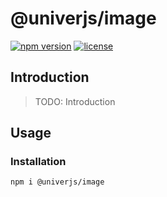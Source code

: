 # @univerjs/image

[![npm version](https://img.shields.io/npm/v/@univerjs/image)](https://npmjs.org/packages/@univerjs/image)
[![license](https://img.shields.io/npm/l/@univerjs/image)](https://img.shields.io/npm/l/@univerjs/image)

## Introduction

> TODO: Introduction

## Usage

### Installation

```shell
npm i @univerjs/image
```
